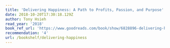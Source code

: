 ```yaml
---
title: 'Delivering Happiness: A Path to Profits, Passion, and Purpose'
date: 2018-10-20T17:30:18.129Z
author: Tony Hsieh
read_year: '2018'
book_ref_url: 'https://www.goodreads.com/book/show/6828896-delivering-happiness'
recommendation: '4'
url: /bookshelf/delivering-happiness
---
```


